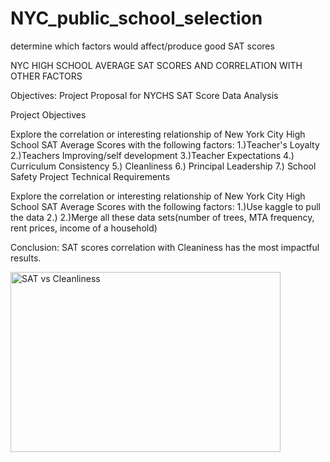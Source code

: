 # NYC_public_school_selection
determine which factors would affect/produce good SAT scores


NYC HIGH SCHOOL AVERAGE SAT SCORES AND CORRELATION WITH OTHER FACTORS

Objectives:
Project Proposal for NYCHS SAT Score Data Analysis

Project Objectives

Explore the correlation or interesting relationship of New York City High School SAT Average Scores with the following factors: 1.)Teacher's Loyalty 2.)Teachers Improving/self development 3.)Teacher Expectations 4.) Curriculum Consistency 5.) Cleanliness 6.) Principal Leadership 7.) School Safety 
Project Technical Requirements

Explore the correlation or interesting relationship of New York City High School SAT Average Scores with the following factors: 1.)Use kaggle to pull the data 2.) 2.)Merge all these data sets(number of trees, MTA frequency, rent prices, income of a household)

Conclusion:
SAT scores correlation with Cleaniness has the most impactful results.


<img width="432" height="288" alt="SAT vs Cleanliness" src="https://github.com/user-attachments/assets/3519a2aa-6db7-437c-847c-838e798179db" />
